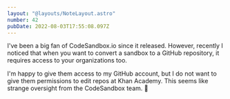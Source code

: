 ```yaml
---
layout: "@layouts/NoteLayout.astro"
number: 42
pubDate: 2022-08-03T17:55:08.097Z
---
```

I﻿'ve been a big fan of CodeSandbox.io since it released. However, recently I noticed that when you want to convert a sandbox to a GitHub repository, it requires access to your organizations too.

I'm happy to give them access to my GitHub account, but I do not want to give them permissions to edit repos at Khan Academy. This seems like strange oversight from the CodeSandbox team. 🤔